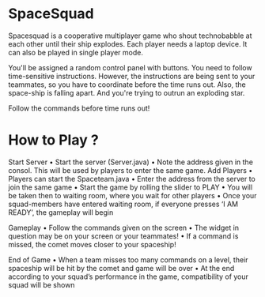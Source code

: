 # SpaceSquad

Spacesquad is a cooperative multiplayer game who shout technobabble at each other until their ship explodes. Each player needs a laptop device. It can also be played in single player mode.

You'll be assigned a random control panel with buttons. You need to follow time-sensitive instructions. However, the instructions are being sent to your teammates, so you have to coordinate before the time runs out. Also, the space-ship is falling apart. And you're trying to outrun an exploding star.

Follow the commands before time runs out!


# How to Play ?
Start Server
•	Start the server (Server.java)
•	Note the address given in the consol. This will be used by players to enter the same game.
Add Players
•	Players can start the Spaceteam.java 
•	Enter the address from the server to join the same game
•	Start the game by rolling the slider to PLAY
•	You will be taken then to waiting room, where you wait for other players
•	Once your squad-members have entered waiting room, if everyone presses ‘I AM READY’, the gameplay will begin

Gameplay
•	Follow the commands given on the screen
•	The widget in question may be on your screen or your teammates!
•	If a command is missed, the comet moves closer to your spaceship!

 End of Game
•	When a team misses too many commands on a level, their spaceship will be hit by the comet and game will be over
•	At the end according to your squad’s performance in the game, compatibility of your squad will be shown


